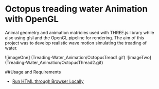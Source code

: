 # Octopus treading water Animation with OpenGL

Animal geometry and animation matricies used with THREE.js library while also using glsl and the OpenGL pipeline for rendering. The aim of this project was to develop realistic wave motion simulating the treading of water.

![imageOne] (Treading-Water_Animation/OctopusTread1.gif)
![imageTwo] (Treading-Water_Animation/OctopusThread2.gif)

##Usage and Requirements
* [Run HTML through Browser Locally](https://threejs.org/docs/#Manual/Introduction/How_to_run_things_locally)


